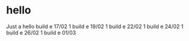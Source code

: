 # hello
Just a hello
build e 17/02 1
build e 19/02 1
build e 22/02 1
build e 24/02 1
build e 26/02 1
build e 01/03 
